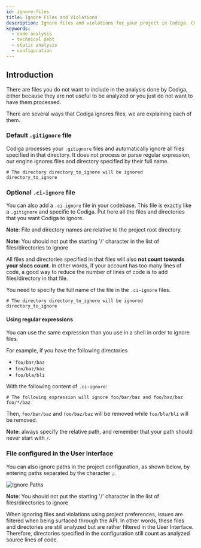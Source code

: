 ```yaml
---
id: ignore-files
title: Ignore Files and Violations
description: Ignore files and violations for your project in Codiga. Configure your Codiga project and ignore directories for all analyses.
keywords:
  - code analysis
  - technical debt
  - static analysis
  - configuration
---
```


## Introduction

There are files you do not want to include in the analysis done by Codiga,
either because they are not useful to be analyzed or you just do not want
to have them processed.

There are several ways that Codiga ignores files, we are explaining
each of them.

### Default `.gitignore` file

Codiga processes your `.gitignore` files and automatically
ignore all files specified in that directory. It does not process
or parse regular expression, our engine ignores files and directory
specified by their full name.

```
# The directory directory_to_ignore will be ignored
directory_to_ignore

```

### Optional `.ci-ignore` file

You can also add a `.ci-ignore` file in your codebase. This file is
exactly like a `.gitignore` and specific to Codiga. Put here all
the files and directories that you want Codiga to ignore.

**Note**: File and directory names are relative to the project root directory.

**Note**: You should not put the starting '/' character in the list of files/directories to ignore

All files and directories specified in that files will also **not count
towards your slocs count**. In other words, if your account has too many
lines of code, a good way to reduce the number of lines of code is
to add files/directory in that file.

You need to specify the full name of the file in the `.ci-ignore` files.

```
# The directory directory_to_ignore will be ignored
directory_to_ignore
```

#### Using regular expressions

You can use the same expression than you use in a shell in order to ignore
files.

For example, if you have the following directories

- `foo/bar/baz`
- `foo/baz/baz`
- `foo/bla/bli`

With the following content of `.ci-ignore`:

```
# The following expression will ignore foo/bar/baz and foo/baz/baz
foo/*/baz
```

Then, `foo/bar/baz` and `foo/baz/baz` will be removed while `foo/bla/bli`
will be removed.

**Note**: always specify the relative path, and remember that your path should never start with `/`.

### File configured in the User Interface

You can also ignore paths in the project configuration, as shown below,
by entering paths separated by the character `;`.

![Ignore Paths](/img/ignore-paths.png)

**Note**: You should not put the starting '/' character in the list of files/directories to ignore

When ignoring files and violations using project preferences, issues
are filtered when being surfaced through the API. In other words, these
files and directories are still analyzed but are rather filtered
in the User Interface. Therefore, directories specified in the configuration
still count as analyzed source lines of code.
